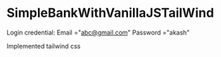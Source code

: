 # SimpleBankWithVanillaJSTailWind
Login credential:
Email ="abc@gmail.com" 
Password ="akash"

Implemented tailwind css
